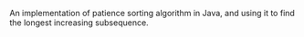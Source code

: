 An implementation of patience sorting algorithm in Java, and using it to find the longest increasing subsequence.